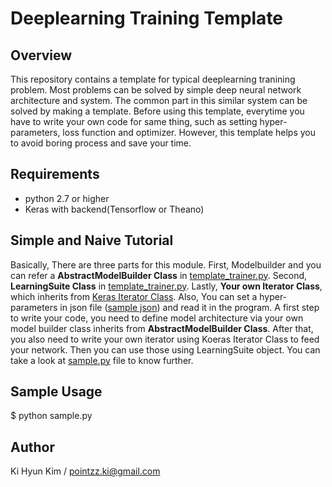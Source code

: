# Deeplearning Training Template

## Overview
This repository contains a template for typical deeplearning tranining problem.
Most problems can be solved by simple deep neural network architecture and system.
The common part in this similar system can be solved by making a template.
Before using this template, everytime you have to write your own code for same thing, such as setting hyper-parameters, loss function and optimizer.
However, this template helps you to avoid boring process and save your time.

## Requirements

- python 2.7 or higher
- Keras with backend(Tensorflow or Theano)

## Simple and Naive Tutorial
Basically, There are three parts for this module. 
First, Modelbuilder and you can refer a **AbstractModelBuilder Class** in [template_trainer.py](https://github.com/kh-kim/deeplearning_training_template/blob/master/template_trainer.py). 
Second, **LearningSuite Class** in [template_trainer.py](https://github.com/kh-kim/deeplearning_training_template/blob/master/template_trainer.py).
Lastly, **Your own Iterator Class**, which inherits from [Keras Iterator Class](https://github.com/fchollet/keras/blob/master/keras/preprocessing/image.py).
Also, You can set a hyper-parameters in json file ([sample json](https://github.com/kh-kim/deeplearning_training_template/blob/master/hparam.json)) and read it in the program.
A first step to write your code, you need to define model architecture via your own model builder class inherits from **AbstractModelBuilder Class**.
After that, you also need to write your own iterator using Koeras Iterator Class to feed your network.
Then you can use those using LearningSuite object.
You can take a look at [sample.py](https://github.com/kh-kim/deeplearning_training_template/blob/master/sample.py) file to know further.

## Sample Usage

$ python sample.py

## Author

Ki Hyun Kim / pointzz.ki@gmail.com